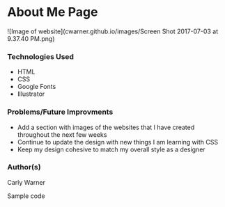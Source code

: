 # About Me Page 

![Image of website](cwarner.github.io/images/Screen Shot 2017-07-03 at 9.37.40 PM.png)

### Technologies Used
* HTML
* CSS
* Google Fonts
* Illustrator

### Problems/Future Improvments
* Add a section with images of the websites that I have created throughout the next few weeks
* Continue to update the design with new things I am learning with CSS
* Keep my design cohesive to match my overall style as a designer

### Author(s)
Carly Warner
  



Sample code

